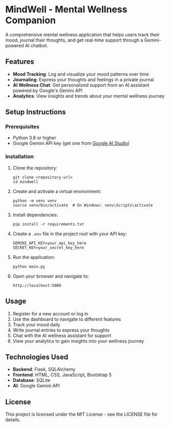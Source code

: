 # MindWell - Mental Wellness Companion

A comprehensive mental wellness application that helps users track their mood, journal their thoughts, and get real-time support through a Gemini-powered AI chatbot.

## Features

- **Mood Tracking**: Log and visualize your mood patterns over time
- **Journaling**: Express your thoughts and feelings in a private journal
- **AI Wellness Chat**: Get personalized support from an AI assistant powered by Google's Gemini API
- **Analytics**: View insights and trends about your mental wellness journey

## Setup Instructions

### Prerequisites

- Python 3.8 or higher
- Google Gemini API key (get one from [Google AI Studio](https://ai.google.dev/))

### Installation

1. Clone the repository:
   ```
   git clone <repository-url>
   cd mindwell
   ```

2. Create and activate a virtual environment:
   ```
   python -m venv venv
   source venv/bin/activate  # On Windows: venv\Scripts\activate
   ```

3. Install dependencies:
   ```
   pip install -r requirements.txt
   ```

4. Create a `.env` file in the project root with your API key:
   ```
   GEMINI_API_KEY=your_api_key_here
   SECRET_KEY=your_secret_key_here
   ```

5. Run the application:
   ```
   python main.py
   ```

6. Open your browser and navigate to:
   ```
   http://localhost:5000
   ```

## Usage

1. Register for a new account or log in
2. Use the dashboard to navigate to different features
3. Track your mood daily
4. Write journal entries to express your thoughts
5. Chat with the AI wellness assistant for support
6. View your analytics to gain insights into your wellness journey

## Technologies Used

- **Backend**: Flask, SQLAlchemy
- **Frontend**: HTML, CSS, JavaScript, Bootstrap 5
- **Database**: SQLite
- **AI**: Google Gemini API

## License

This project is licensed under the MIT License - see the LICENSE file for details. 